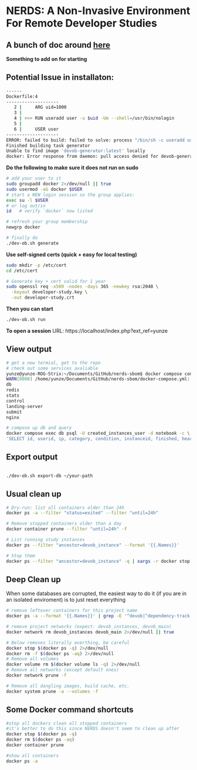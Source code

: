 # NERDS: A Non-Invasive Environment For Remote Developer Studies

**A bunch of doc around [here](doc/tech.md)**
-----

**Something to add on for starting**
## Potential Issue in installaton:

```bash
------
Dockerfile:4
--------------------
   2 |     ARG uid=1000
   3 |     
   4 | >>> RUN useradd user -u $uid -Um --shell=/usr/bin/nologin
   5 |     
   6 |     USER user
--------------------
ERROR: failed to build: failed to solve: process "/bin/sh -c useradd user -u $uid -Um --shell=/usr/bin/nologin" did not complete successfully: exit code: 4
Finished building task generator
Unable to find image 'devob-generator:latest' locally
docker: Error response from daemon: pull access denied for devob-generator, repository does not exist or may require 'docker login': denied: requested access to the resource is denied

```

**Do the following to make sure it does not run on sudo** 
```bash
# add your user to it
sudo groupadd docker 2>/dev/null || true
sudo usermod -aG docker $USER
# start a NEW login session so the group applies:
exec su -l $USER
# or log out/in
id   # verify `docker` now listed

# refresh your group membership
newgrp docker

# finally do 
./dev-ob.sh generate

```


**Use self-signed certs (quick + easy for local testing)**

```bash
sudo mkdir -p /etc/cert
cd /etc/cert

# Generate key + cert valid for 1 year
sudo openssl req -x509 -nodes -days 365 -newkey rsa:2048 \
  -keyout developer-study.key \
  -out developer-study.crt

```

**Then you can start**

```bash
./dev-ob.sh run
```

**To open a session**
URL: https://localhost/index.php?ext_ref=yunze


## View output

```bash
# get a new termial, get to the repo 
# check out some services avaliable
yunze@yunze-ROG-Strix:~/Documents/GitHub/nerds-sbom$ docker compose config --services
WARN[0000] /home/yunze/Documents/GitHub/nerds-sbom/docker-compose.yml: the attribute `version` is obsolete, it will be ignored, please remove it to avoid potential confusion 
db
redis
stats
control
landing-server
submit
nginx

# compose up db and query
docker compose exec db psql -U created_instances_user -d notebook -c \
'SELECT id, userid, ip, category, condition, instanceid, finished, heartbeat, "instanceTerminated" FROM "createdInstances" ORDER BY id DESC LIMIT 20;'

```

## Export output
```bash

./dev-ob.sh export-db ~/your-path

```

## Usual clean up
```bash
# Dry-run: list all containers older than 24h
docker ps -a --filter "status=exited" --filter "until=24h"

# Remove stopped containers older than a day
docker container prune --filter "until=24h" -f

# List running study instances
docker ps --filter "ancestor=devob_instance" --format '{{.Names}}'

# Stop them
docker ps --filter "ancestor=devob_instance" -q | xargs -r docker stop
```

## Deep Clean up
When some databases are corrupted, the easiest way to do it (if you are in an isolated enviroment) is to just reset everything
```bash
# remove leftover containers for this project name
docker ps -a --format '{{.Names}}' | grep -E '^devob|^dependency-track|_instance$' | xargs -r docker rm -f

# remove project networks (expect: devob_instances, devob_main)
docker network rm devob_instances devob_main 2>/dev/null || true

# Below removes literally everthing, be careful
docker stop $(docker ps -q) 2>/dev/null
docker rm -f $(docker ps -aq) 2>/dev/null
# Remove all volumes
docker volume rm $(docker volume ls -q) 2>/dev/null
# Remove all networks (except default ones)
docker network prune -f

# Remove all dangling images, build cache, etc.
docker system prune -a --volumes -f
```

## Some Docker command shortcuts 

```bash
#stop all dockers clean all stopped containers
#it's better to do this since NERDS doesn't seem to clean up after
docker stop $(docker ps -q)
docker rm $(docker ps -aq)
docker container prune

#show all containers 
docker ps -a
```




